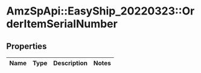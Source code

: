 # AmzSpApi::EasyShip_20220323::OrderItemSerialNumber

## Properties
Name | Type | Description | Notes
------------ | ------------- | ------------- | -------------

